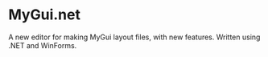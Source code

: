 # MyGui.net
A new editor for making MyGui layout files, with new features. Written using .NET and WinForms.
